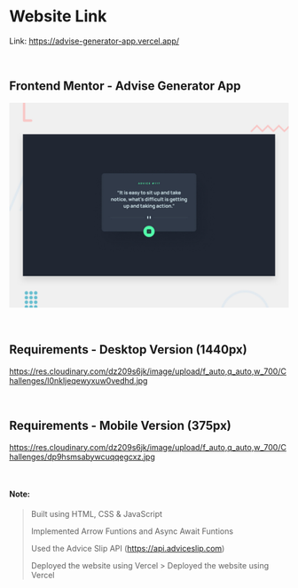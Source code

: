 # Website Link
Link: https://advise-generator-app.vercel.app/

<br>

## Frontend Mentor - Advise Generator App

![Design preview for the Sunnyside agency landing page coding challenge](./design/desktop-preview.jpg)

<br>

## Requirements - Desktop Version (1440px)

https://res.cloudinary.com/dz209s6jk/image/upload/f_auto,q_auto,w_700/Challenges/l0nkljeqewyxuw0vedhd.jpg

<br>

## Requirements - Mobile Version (375px)

https://res.cloudinary.com/dz209s6jk/image/upload/f_auto,q_auto,w_700/Challenges/dp9hsmsabywcuqqegcxz.jpg

<br>

#### Note:
> Built using HTML, CSS & JavaScript
> 
> Implemented Arrow Funtions and Async Await Funtions
> 
> Used the Advice Slip API (https://api.adviceslip.com)
> 
> Deployed the website using Vercel > 
> Deployed the website using Vercel 


